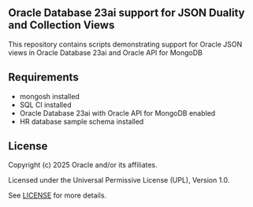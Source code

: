 ## Oracle Database 23ai support for JSON Duality and Collection Views

This repository contains scripts demonstrating support for Oracle JSON views in Oracle Database 23ai and Oracle API for MongoDB


## Requirements
- mongosh installed
- SQL Cl installed
- Oracle Database 23ai with Oracle API for MongoDB enabled
- HR database sample schema installed

## License

Copyright (c) 2025 Oracle and/or its affiliates.

Licensed under the Universal Permissive License (UPL), Version 1.0.

See [LICENSE](https://github.com/oracle-devrel/technology-engineering/blob/main/LICENSE) for more details.

